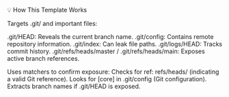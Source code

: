 💡 How This Template Works

Targets .git/ and important files:

.git/HEAD: Reveals the current branch name.
.git/config: Contains remote repository information.
.git/index: Can leak file paths.
.git/logs/HEAD: Tracks commit history.
.git/refs/heads/master / .git/refs/heads/main: Exposes active branch references.



Uses matchers to confirm exposure:
Checks for ref: refs/heads/ (indicating a valid Git reference).
Looks for [core] in .git/config (Git configuration).
Extracts branch names if .git/HEAD is exposed.
